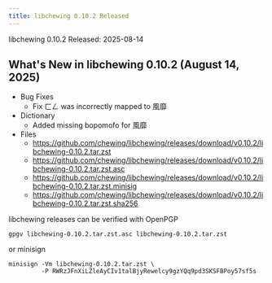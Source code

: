```yaml
---
title: libchewing 0.10.2 Released
---
```

libchewing 0.10.2 Released: 2025-08-14

What's New in libchewing 0.10.2 (August 14, 2025)
---------------------------------------------------------

* Bug Fixes
  - Fix ㄈㄥ was incorrectly mapped to 風靡
* Dictionary
  - Added missing bopomofo for 風靡
* Files
  - <https://github.com/chewing/libchewing/releases/download/v0.10.2/libchewing-0.10.2.tar.zst>
  - <https://github.com/chewing/libchewing/releases/download/v0.10.2/libchewing-0.10.2.tar.zst.asc>
  - <https://github.com/chewing/libchewing/releases/download/v0.10.2/libchewing-0.10.2.tar.zst.minisig>
  - <https://github.com/chewing/libchewing/releases/download/v0.10.2/libchewing-0.10.2.tar.zst.sha256>

libchewing releases can be verified with OpenPGP

    gpgv libchewing-0.10.2.tar.zst.asc libchewing-0.10.2.tar.zst

or minisign

    minisign -Vm libchewing-0.10.2.tar.zst \
             -P RWRzJFnXiLZleAyCIv1talBjyRewelcy9gzYQq9pd3SKSFBPoy57sf5s
